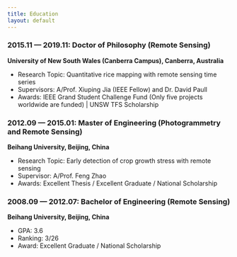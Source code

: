 ```yaml
---
title: Education
layout: default
---
```


### 2015.11 — 2019.11: Doctor of Philosophy (Remote Sensing)
**University of New South Wales (Canberra Campus), Canberra, Australia**
- Research Topic: Quantitative rice mapping with remote sensing time series
- Supervisors: A/Prof. Xiuping Jia (IEEE Fellow) and Dr. David Paull
- Awards: IEEE Grand Student Challenge Fund (Only five projects worldwide are funded) |
UNSW TFS Scholarship

### 2012.09 — 2015.01: Master of Engineering (Photogrammetry and Remote Sensing)
**Beihang University, Beijing, China**
- Research Topic: Early detection of crop growth stress with remote sensing
- Supervisor: A/Prof. Feng Zhao
- Awards: Excellent Thesis / Excellent Graduate / National Scholarship

### 2008.09 — 2012.07: Bachelor of Engineering (Remote Sensing)
**Beihang University, Beijing, China**
- GPA: 3.6
- Ranking: 3/26
- Award: Excellent Graduate / National Scholarship